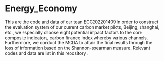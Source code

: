 # Energy_Economy
 This are the code and data of our tean ECC202201409
In order to construct the evaluation system of our current carbon market pilots, Beijing, shanghai, etc., we especially choose eight potential impact factors to the core composite indicators, carbon finance index whereby various channels. 
Furthermore, we conduct the MCDA to attain the final results through the loss of information based on the Shannon-spearman measure. Relevant codes and data are list in this repository .
